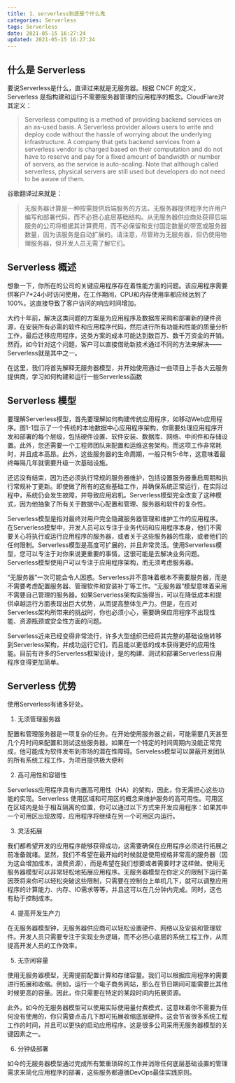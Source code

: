 ```yaml
---
title: 1、serverless到底是个什么鬼
categories: Serverless
tags: Serverless
date: 2021-05-15 16:27:24
updated: 2021-05-15 16:27:24
---
```


## 什么是 Serverless

要说Serverless是什么，直译过来就是无服务器。根据 CNCF 的定义，Serverless 是指构建和运行不需要服务器管理的应用程序的概念。CloudFlare对其定义：


>Serverless computing is a method of providing backend services on an as-used basis. A Serverless provider allows users to write and deploy code without the hassle of worrying about the underlying infrastructure. A company that gets backend services from a serverless vendor is charged based on their computation and do not have to reserve and pay for a fixed amount of bandwidth or number of servers, as the service is auto-scaling. Note that although called serverless, physical servers are still used but developers do not need to be aware of them.


谷歌翻译过来就是：

>无服务器计算是一种按需提供后端服务的方法。无服务器提供程序允许用户编写和部署代码，而不必担心底层基础结构。从无服务器供应商处获得后端服务的公司将根据其计算费用，而不必保留和支付固定数量的带宽或服务器数量，因为该服务是自动扩展的。请注意，尽管称为无服务器，但仍使用物理服务器，但开发人员无需了解它们。


## Serverless 概述

想象一下，你所在的公司的关键应用程序存在着性能方面的问题。该应用程序需要供客户7*24小时访问使用，在工作期间，CPU和内存使用率都应经达到了100%。这直接导致了客户访问的响应时间增加。

大约十年前，解决这类问题的方案是为应用程序及数据库采购和部署新的硬件资源，在安装所有必需的软件和应用程序代码，然后进行所有功能和性能的质量分析工作，最后迁移应用程序。这类方案的成本可能达到数百万、数千万资金的开销。然而，如今针对这个问题，客户可以直接借助新技术通过不同的方法来解决——Serverless就是其中之一。

在这里，我们将首先解释无服务器模型，并开始使用通过一些项目上手各大云服务提供商，学习如何构建和运行一些Serverless函数

## Serverless 模型

要理解Serverless模型，首先要理解如何构建传统应用程序，如移动Web应用程序。图1-1显示了一个传统的本地数据中心应用程序架构，你需要处理应用程序开发和部署的每个层级，包括硬件设置、软件安装、数据库、网络、中间件和存储设置。此外，您还需要一个工程师团队来配置和运维这套架构，而这项工作非常耗时，并且成本高昂。此外，这些服务器的生命周期，一般只有5-6年，这意味着最终每隔几年就需要升级一次基础设施。

还远没有结束，因为还必须执行常规的服务器维护，包括设置服务器重启周期和执行常规补丁更新。即使做了所有的这些基础工作，并确保系统正常运行，在实际过程中，系统仍会发生故障，并导致应用宕机。Serverless模型完全改变了这种模式，因为他抽象了所有关于数据中心配置和管理、服务器和软件的复杂性。

Serverless模型是指对最终对用户完全隐藏服务器管理和维护工作的应用程序。在Serverless模型中，开发人员可以专注于业务代码和应用程序本身，他们不需要关心将执行或运行应用程序的服务器，或者关于这些服务器的性能，或者他们的任何限制。Serverless模型是高度可扩展的，并且非常灵活。使用Serverless模型，您可以专注于对你来说更重要的事情，这很可能是去解决业务问题。Serverless模型使用户可以专注于应用程序架构，而无须考虑服务器。

“无服务器”一次可能会令人困惑。Serverless并不意味着根本不需要服务器，而是不需要考虑配置服务器、管理软件和安装补丁等工作。“无服务器”模型意味着采用不需要自己管理的服务器。如果Serverless架构实施得当，可以在降低成本和提供卓越运行方面表现出巨大优势，从而提高整体生产力。但是，在应对Serverless架构所带来的挑战时，你也必须小心，需要确保应用程序不出现性能、资源瓶颈或安全性方面的问题。

Serverless近来已经变得非常流行，许多大型组织已经将其完整的基础设施转移到Serverless架构，并成功运行它们，而且能以更低的成本获得更好的应用性能。目前有许多的Serverless框架设计，是的构建、测试和部署Serverless应用程序变得更加简单。

## Serverless 优势

使用Serverless有诸多好处。

1. 无须管理服务器

配置和管理服务器是一项复杂的任务。在开始使用服务器之前，可能需要几天甚至几个月时间来配置和测试这些服务器。如果在一个特定的时间周期内没能正常完成，他可能成为软件发布到市场的潜在性障碍。Serveless模型可以屏蔽开发团队的所有系统工程工作，为项目提供极大便利

2. 高可用性和容错性

Serverless应用程序具有内置高可用性（HA）的架构，因此，你无需担心这些功能的实现。Serverless 使用区域和可用区的概念来维护服务的高可用性。可用区在区域内是处于相互隔离的位置，你可以通过以下方式来开发应用程序：如果其中一个可用区出现故障，应用程序将继续在另一个可用区内运行。

3. 灵活拓展

我们都希望开发的应用程序能够获得成功，这需要确保在应用程序必须进行拓展之前准备就绪。显然，我们不希望在最开始的时候就是使用规格非常高的服务器（因为这会增加成本，浪费资源），而是希望在我们想要或者需要时才这样做。使用无服务器模型可以非常轻松地拓展应用程序。无服务器模型在你定义的限制下运行美因茨将来你可以轻松突破这些限制，只需要在控制台上单机几下，就可以调整应用程序的计算能力、内存、IO需求等等，并且这可以在几分钟内完成。同时，这也有助于控制成本。

4. 提高开发生产力


在无服务器模型钟，无服务器供应商可以轻松设置硬件、网络以及安装和管理软件。开发人员只需要专注于实现业务逻辑，而不必担心底层的系统工程工作，从而提高开发人员的工作效率。

5. 无空闲容量

使用无服务器模型，无需提前配置计算和存储容量。我们可以根据应用程序的需要进行拓展和收缩。例如，运行一个电子商务网站，那么在节日期间可能需要比其他时候更高的容量。因此，你只需要在特定的某段时间内拓展资源。

此外，如今的无服务器模型可以使用实际使用量付费模式，这意味着你不需要为任何没有使用的，你只需要点击几下即可拓展收缩底层硬件。这会节省很多系统工程工作的时间，并且可以更快的启动应用程序。这是很多公司采用无服务器模型的关键因素之一。

6. 分钟级部署

如今的无服务器模型通过完成所有繁重琐碎的工作并消除任何底层基础设置的管理需求来简化应用程序的部署，这些服务都遵循DevOps最佳实践原则。

